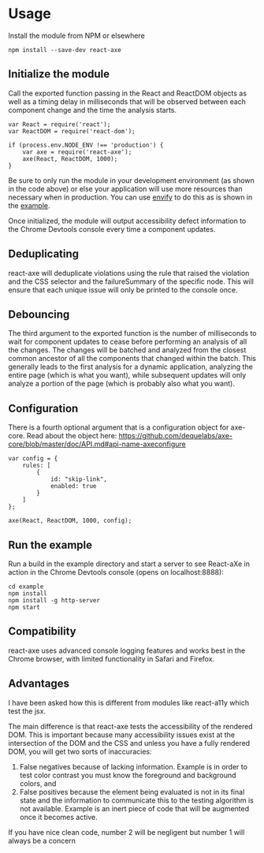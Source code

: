 # Usage

Install the module from NPM or elsewhere

```
npm install --save-dev react-axe
```

## Initialize the module

Call the exported function passing in the React and ReactDOM objects as well as a timing delay in milliseconds that will be observed between each component change and the time the analysis starts.

```
var React = require('react');
var ReactDOM = require('react-dom');

if (process.env.NODE_ENV !== 'production') {
	var axe = require('react-axe');
	axe(React, ReactDOM, 1000);
}
```

Be sure to only run the module in your development environment (as shown in the code above) or else your application will use more resources than necessary when in production. You can use [envify](https://www.npmjs.com/package/envify) to do this as is shown in the [example](./example/Gruntfile.js#L25).

Once initialized, the module will output accessibility defect information to the Chrome Devtools console every time a component updates.

## Deduplicating

react-axe will deduplicate violations using the rule that raised the violation and the CSS selector and the failureSummary of the specific node. This will ensure that each unique issue will only be printed to the console once.

## Debouncing

The third argument to the exported function is the number of milliseconds to wait for component updates to cease before performing an analysis of all the changes. The changes will be batched and analyzed from the closest common ancestor of all the components that changed within the batch. This generally leads to the first analysis for a dynamic application, analyzing the entire page (which is what you want), while subsequent updates will only analyze a portion of the page (which is probably also what you want).

## Configuration

There is a fourth optional argument that is a configuration object for axe-core. Read about the object here: https://github.com/dequelabs/axe-core/blob/master/doc/API.md#api-name-axeconfigure

```
var config = {
	rules: [
		{
			id: "skip-link",
			enabled: true
		}
	]
};

axe(React, ReactDOM, 1000, config);
```

## Run the example

Run a build in the example directory and start a server to see React-aXe in action in the Chrome Devtools console (opens on localhost:8888):
```
cd example
npm install
npm install -g http-server
npm start
```

## Compatibility

react-axe uses advanced console logging features and works best in the Chrome browser, with limited functionality in Safari and Firefox.

## Advantages

I have been asked how this is different from modules like react-a11y which test the jsx.

The main difference is that react-axe tests the accessibility of the rendered DOM. This is important because many accessibility issues exist at the intersection of the DOM and the CSS and unless you have a fully rendered DOM, you will get two sorts of inaccuracies:

1. False negatives because of lacking information. Example is in order to test color contrast you must know the foreground and background colors, and
1. False positives because the element being evaluated is not in its final state and the information to communicate this to the testing algorithm is not available. Example is an inert piece of code that will be augmented once it becomes active.

If you have nice clean code, number 2 will be negligent but number 1 will always be a concern
